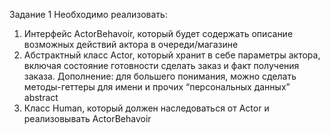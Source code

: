 Задание 1
    Необходимо реализовать:
   1. Интерфейс ActorBehavoir,
       который будет содержать
       описание возможных
       действий актора в
       очереди/магазине
   2. Абстрактный класс Actor,
      который хранит в себе
      параметры актора, включая
      состояние готовности сделать
      заказ и факт получения
      заказа.
      Дополнение: для большего понимания, можно сделать методы-геттеры для имени и прочих
      “персональных данных” abstract
   3. Класс Human, который должен наследоваться от Actor и реализовывать ActorBehavoir